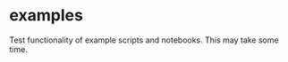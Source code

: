 <!--
SPDX-FileCopyrightText: 2022 The eminus developers
SPDX-License-Identifier: Apache-2.0
-->
# examples

Test functionality of example scripts and notebooks. This may take some time.
